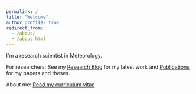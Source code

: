 ```yaml
---
permalink: /
title: "Welcome"
author_profile: true
redirect_from: 
  - /about/
  - /about.html
---
```


I'm a research scientist in Meteorology.

For researchers: See my [Research Blog](https://lkugler.github.io/blog) for my latest work and [Publications](https://lkugler.github.io/publications) for my papers and theses.

About me: [Read my curriculum vitae](https://lkugler.github.io/cv)
